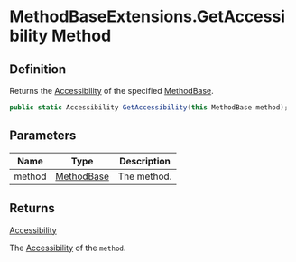 # MethodBaseExtensions.GetAccessibility Method
## Definition

Returns the [Accessibility](MrKWatkins.Reflection.Accessibility.md) of the specified [MethodBase](https://learn.microsoft.com/en-gb/dotnet/api/System.Reflection.MethodBase).

```c#
public static Accessibility GetAccessibility(this MethodBase method);
```

## Parameters

| Name | Type | Description |
| ---- | ---- | ----------- |
| method | [MethodBase](https://learn.microsoft.com/en-gb/dotnet/api/System.Reflection.MethodBase) | The method. |

## Returns

[Accessibility](MrKWatkins.Reflection.Accessibility.md)

The [Accessibility](MrKWatkins.Reflection.Accessibility.md) of the `method`.
